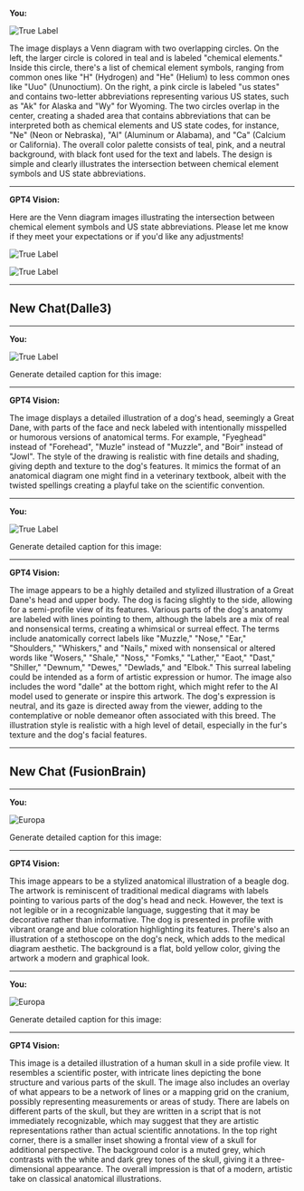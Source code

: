 **You:**

![True Label](/Data/1163174864438427658-dalle3-0.jpg)

The image displays a Venn diagram with two overlapping circles. On the left, the larger circle is colored in teal and is labeled "chemical elements." Inside this circle, there's a list of chemical element symbols, ranging from common ones like "H" (Hydrogen) and "He" (Helium) to less common ones like "Uuo" (Ununoctium). On the right, a pink circle is labeled "us states" and contains two-letter abbreviations representing various US states, such as "Ak" for Alaska and "Wy" for Wyoming. The two circles overlap in the center, creating a shaded area that contains abbreviations that can be interpreted both as chemical elements and US state codes, for instance, "Ne" (Neon or Nebraska), "Al" (Aluminum or Alabama), and "Ca" (Calcium or California). The overall color palette consists of teal, pink, and a neutral background, with black font used for the text and labels. The design is simple and clearly illustrates the intersection between chemical element symbols and US state abbreviations.

------------------

**GPT4 Vision:**

Here are the Venn diagram images illustrating the intersection between chemical element symbols and US state abbreviations. Please let me know if they meet your expectations or if you'd like any adjustments!

![True Label](/Data/1163174864438427658-dalle3-1.png)

![True Label](/Data/1163174864438427658-dalle3-2.png)


------------------

## New Chat(Dalle3)

------------------

**You:**

![True Label](/Data/1163174864438427658-dalle3-1.png)


Generate detailed caption for this image:

------------------

**GPT4 Vision:**

The image displays a detailed illustration of a dog's head, seemingly a Great Dane, with parts of the face and neck labeled with intentionally misspelled or humorous versions of anatomical terms. For example, "Fyeghead" instead of "Forehead", "Muzle" instead of "Muzzle", and "Boir" instead of "Jowl". The style of the drawing is realistic with fine details and shading, giving depth and texture to the dog's features. It mimics the format of an anatomical diagram one might find in a veterinary textbook, albeit with the twisted spellings creating a playful take on the scientific convention.

------------------

**You:**

![True Label](/Data/1163174864438427658-dalle3-2.png)

Generate detailed caption for this image:

------------------

**GPT4 Vision:**

The image appears to be a highly detailed and stylized illustration of a Great Dane's head and upper body. The dog is facing slightly to the side, allowing for a semi-profile view of its features. Various parts of the dog's anatomy are labeled with lines pointing to them, although the labels are a mix of real and nonsensical terms, creating a whimsical or surreal effect. The terms include anatomically correct labels like "Muzzle," "Nose," "Ear," "Shoulders," "Whiskers," and "Nails," mixed with nonsensical or altered words like "Wosers," "Shale," "Noss," "Fomks," "Lather," "Eaot," "Dast," "Shiller," "Dewnum," "Dewes," "Dewlads," and "Elbok." This surreal labeling could be intended as a form of artistic expression or humor. The image also includes the word "dalle" at the bottom right, which might refer to the AI model used to generate or inspire this artwork. The dog's expression is neutral, and its gaze is directed away from the viewer, adding to the contemplative or noble demeanor often associated with this breed. The illustration style is realistic with a high level of detail, especially in the fur's texture and the dog's facial features.

------------------

## New Chat (FusionBrain)

------------------

**You:**

![Europa](/Data/1163174864438427658-FusionBrain-1.png)

Generate detailed caption for this image:

------------------

**GPT4 Vision:**

This image appears to be a stylized anatomical illustration of a beagle dog. The artwork is reminiscent of traditional medical diagrams with labels pointing to various parts of the dog's head and neck. However, the text is not legible or in a recognizable language, suggesting that it may be decorative rather than informative. The dog is presented in profile with vibrant orange and blue coloration highlighting its features. There's also an illustration of a stethoscope on the dog's neck, which adds to the medical diagram aesthetic. The background is a flat, bold yellow color, giving the artwork a modern and graphical look.

------------------

**You:**

![Europa](/Data/1163174864438427658-FusionBrain-2.png)

Generate detailed caption for this image:

------------------

**GPT4 Vision:**

This image is a detailed illustration of a human skull in a side profile view. It resembles a scientific poster, with intricate lines depicting the bone structure and various parts of the skull. The image also includes an overlay of what appears to be a network of lines or a mapping grid on the cranium, possibly representing measurements or areas of study. There are labels on different parts of the skull, but they are written in a script that is not immediately recognizable, which may suggest that they are artistic representations rather than actual scientific annotations. In the top right corner, there is a smaller inset showing a frontal view of a skull for additional perspective. The background color is a muted grey, which contrasts with the white and dark grey tones of the skull, giving it a three-dimensional appearance. The overall impression is that of a modern, artistic take on classical anatomical illustrations.
